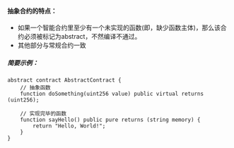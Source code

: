 
#### 抽象合约的特点：
- 如果一个智能合约里至少有一个未实现的函数(即，缺少函数主体)，那么该合约必须被标记为abstract，不然编译不通过。
- 其他部分与常规合约一致

##### 简要示例：
```
abstract contract AbstractContract {
    // 抽象函数
    function doSomething(uint256 value) public virtual returns (uint256);

    // 实现完毕的函数
    function sayHello() public pure returns (string memory) {
        return "Hello, World!";
    }
}
```